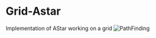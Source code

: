 # Grid-Astar
Implementation of AStar working on a grid
![PathFinding](https://user-images.githubusercontent.com/53879861/192068280-2707e2f5-bf0c-4fad-9d70-4c3f5b170527.gif)
